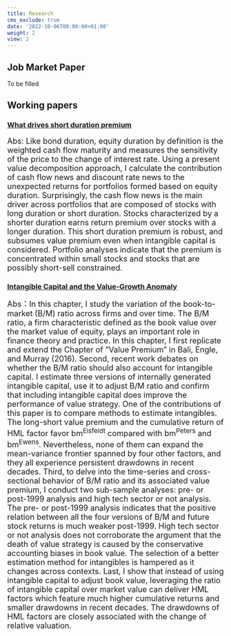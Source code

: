 ```yaml
---
title: Research
cms_exclude: true
date: '2022-10-06T00:00:00+01:00'
weight: 2
view: 2
---
```



## **Job Market Paper**
To be filled

## **Working papers**

### [What drives short duration premium](https://dijunliu.netlify.app/uploads/Whatdrivesduration.pdf)
<font size=4>Abs: Like bond duration, equity duration by definition is the weighted cash flow maturity and measures the sensitivity of the price to the change of interest rate. Using a present value decomposition approach, I calculate the contribution of cash flow news and discount rate news to the unexpected returns for portfolios formed based on equity duration. Surprisingly, the cash flow news is the main driver across portfolios that are composed of stocks with long duration or short duration. Stocks characterized by a shorter duration earns return premium over stocks with a longer duration. This short duration premium is robust, and subsumes value premium even when intangible capital is considered. Portfolio analyses indicate that the premium is concentrated within small stocks and stocks that are possibly short-sell constrained.</font>

### [Intangible Capital and the Value-Growth Anomaly](https://dijunliu.netlify.app/uploads/valueanomaly.pdf)
<font size=4>Abs：In this chapter, I study the variation of the book-to-market (B/M) ratio across firms and over time. The B/M ratio, a firm characteristic defined as the book value over the market value of equity, plays an important role in finance theory and practice. In this chapter, I first replicate and extend the Chapter of “Value Premium” in  Bali, Engle, and Murray (2016). Second, recent work debates on whether the B/M ratio should also account for intangible capital. I estimate three versions of internally generated intangible capital, use it to adjust B/M ratio and confirm that including intangible capital does improve the performance of value strategy. One of the contributions of this paper is to compare methods to estimate intangibles. The long-short value premium and the cumulative return of HML factor favor bm<sup>Eisfeldt</sup> compared with bm<sup>Peters</sup> and bm<sup>Ewens</sup>. Nevertheless, none of them can expand the mean-variance frontier spanned by four other factors, and they all experience persistent drawdowns in recent decades. Third, to delve into the time-series and cross-sectional behavior of B/M ratio and its associated value premium, I conduct two sub-sample analyses: pre- or post-1999 analysis and high tech sector or not analysis. The pre- or post-1999 analysis indicates that the positive relation between all the four versions of B/M and future stock returns is much weaker post-1999. High tech sector or not analysis does not corroborate the argument that the death of value strategy is caused by the conservative accounting biases in book value. The selection of a better estimation method for intangibles is hampered as it changes across contexts. Last, I show that instead of using intangible capital to adjust book value, leveraging the ratio of intangible capital over market value can deliver HML factors which feature much higher cumulative returns and smaller drawdowns in recent decades. The drawdowns of HML factors are closely associated with the change of relative valuation.</fontsize>
